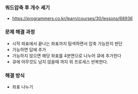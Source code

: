 ### 쿼드압축 후 개수 세기
- https://programmers.co.kr/learn/courses/30/lessons/68936

### 문제 해결 과정
- 시작 좌표에서 끝나는 좌표까지 탐색하면서 압축 가능한지 판단 
- 가능하면 답에 추가 
- 가능하지 않으면 해당 좌표를 4분면으로 나누어 큐에 추가한다
- 큐에 아무것도 남지 않을때 까지 위 프로세스 반복한다. 

### 해결 방식
- 좌표 나누기 
